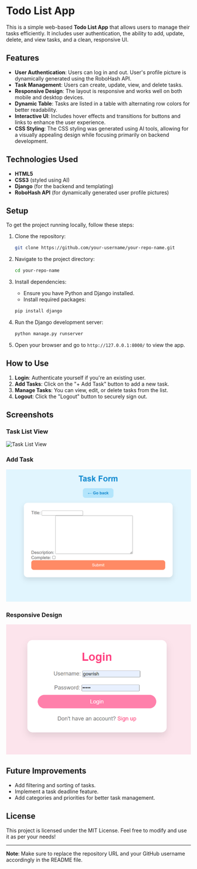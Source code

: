 # Todo List App

This is a simple web-based **Todo List App** that allows users to manage their tasks efficiently. It includes user authentication, the ability to add, update, delete, and view tasks, and a clean, responsive UI.

## Features

- **User Authentication**: Users can log in and out. User's profile picture is dynamically generated using the RoboHash API.
- **Task Management**: Users can create, update, view, and delete tasks.
- **Responsive Design**: The layout is responsive and works well on both mobile and desktop devices.
- **Dynamic Table**: Tasks are listed in a table with alternating row colors for better readability.
- **Interactive UI**: Includes hover effects and transitions for buttons and links to enhance the user experience.
- **CSS Styling**: The CSS styling was generated using AI tools, allowing for a visually appealing design while focusing primarily on backend development.

## Technologies Used

- **HTML5**
- **CSS3** (styled using AI)
- **Django** (for the backend and templating)
- **RoboHash API** (for dynamically generated user profile pictures)

## Setup

To get the project running locally, follow these steps:

1. Clone the repository:

    ```bash
    git clone https://github.com/your-username/your-repo-name.git
    ```

2. Navigate to the project directory:

    ```bash
    cd your-repo-name
    ```

3. Install dependencies:

    - Ensure you have Python and Django installed.
    - Install required packages:

    ```bash
    pip install django
    ```

4. Run the Django development server:

    ```bash
    python manage.py runserver
    ```

5. Open your browser and go to `http://127.0.0.1:8000/` to view the app.

## How to Use

1. **Login**: Authenticate yourself if you're an existing user.
2. **Add Tasks**: Click on the "+ Add Task" button to add a new task.
3. **Manage Tasks**: You can view, edit, or delete tasks from the list.
4. **Logout**: Click the "Logout" button to securely sign out.

## Screenshots

### Task List View
![Task List View]([screenshots/task_list_view.png](https://github.com/gowrish005/TodoListDjango/commit/ab38bd7890ce12728c11a493ad6e3bd2a03cbf6f#diff-50afec1b498be122ab10b9e1d46f111538ee81c4c3f6552a9891a6d9f414d4cd))

### Add Task
![Add Task](screenshots/add_task.png)

### Responsive Design
![Login Page](screenshots/login.png)

## Future Improvements

- Add filtering and sorting of tasks.
- Implement a task deadline feature.
- Add categories and priorities for better task management.

## License

This project is licensed under the MIT License. Feel free to modify and use it as per your needs!

---

**Note**: Make sure to replace the repository URL and your GitHub username accordingly in the README file.
